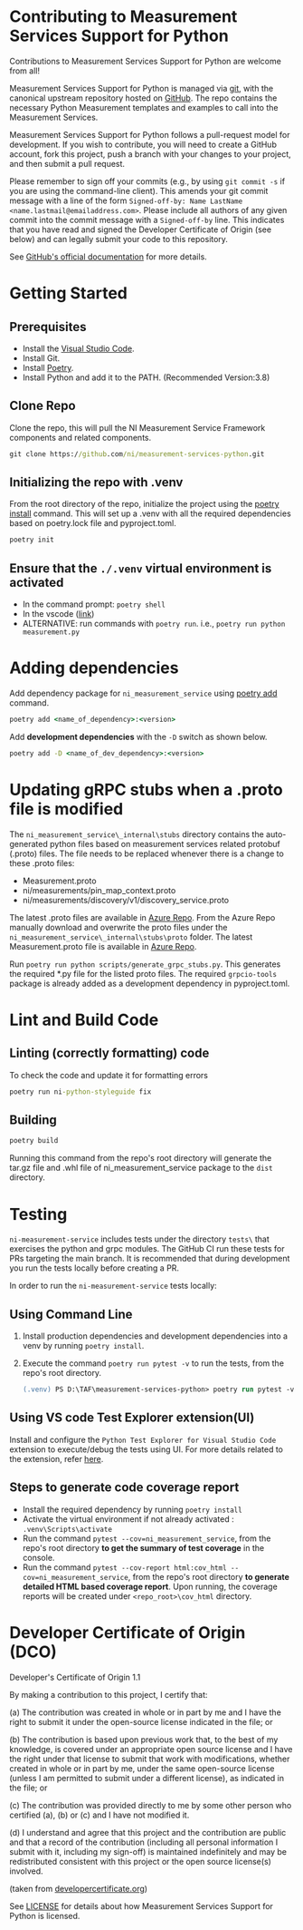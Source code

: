 # Contributing to Measurement Services Support for Python

Contributions to Measurement Services Support for Python are welcome from all!

Measurement Services Support for Python is managed via [git](https://git-scm.com), with the canonical upstream
repository hosted on [GitHub](https://github.com/ni/measurement-services-python/). The repo contains the necessary Python Measurement templates and examples to call into the Measurement Services.

Measurement Services Support for Python follows a pull-request model for development.  If you wish to
contribute, you will need to create a GitHub account, fork this project, push a
branch with your changes to your project, and then submit a pull request.

Please remember to sign off your commits (e.g., by using `git commit -s` if you
are using the command-line client). This amends your git commit message with a line
of the form `Signed-off-by: Name LastName <name.lastmail@emailaddress.com>`. Please
include all authors of any given commit into the commit message with a
`Signed-off-by` line. This indicates that you have read and signed the Developer
Certificate of Origin (see below) and can legally submit your code to
this repository.

See [GitHub's official documentation](https://help.github.com/articles/using-pull-requests/) for more details.

# Getting Started

## Prerequisites

- Install the [Visual Studio Code](https://code.visualstudio.com/download).
- Install Git.
- Install [Poetry](https://python-poetry.org/docs/#installation).
- Install Python and add it to the PATH. (Recommended Version:3.8)

## Clone Repo

Clone the repo, this will pull the NI Measurement Service Framework components and related components.

```cmd
git clone https://github.com/ni/measurement-services-python.git
```

## Initializing the repo with .venv

From the root directory of the repo, initialize the project using the [poetry install](https://python-poetry.org/docs/cli/#install) command. This will set up a .venv with all the required dependencies based on poetry.lock file and pyproject.toml.

```cmd
poetry init 
```

## Ensure that the `./.venv` virtual environment is activated

- In the command prompt: `poetry shell`
- In the vscode ([link](https://code.visualstudio.com/docs/python/environments#_select-and-activate-an-environment))
- ALTERNATIVE: run commands with `poetry run`. i.e., `poetry run python measurement.py`

# Adding dependencies

Add dependency package for `ni_measurement_service`  using [poetry add](https://python-poetry.org/docs/cli/#add) command.

```cmd
poetry add <name_of_dependency>:<version>
```

Add **development dependencies** with the `-D` switch as shown below.

```cmd
poetry add -D <name_of_dev_dependency>:<version>
```

# Updating gRPC stubs when a .proto file is modified

The `ni_measurement_service\_internal\stubs` directory contains the auto-generated python files based on measurement services related protobuf (.proto) files. The file needs to be replaced whenever there is a change to these .proto files:

- Measurement.proto
- ni/measurements/pin_map_context.proto
- ni/measurements/discovery/v1/discovery_service.proto

The latest .proto files are available in [Azure Repo](https://dev.azure.com/ni/DevCentral/_git/ASW?path=/Source/Protos). From the Azure Repo manually download and overwrite the proto files under the `ni_measurement_service\_internal\stubs\proto` folder. The latest Measurement.proto file is available in [Azure Repo](https://dev.azure.com/ni/DevCentral/_git/ASW?path=/Source/MeasurementServices/proto).

Run `poetry run python scripts/generate_grpc_stubs.py`. This generates the required *.py file for the listed proto files. The required `grpcio-tools` package is already added as a development dependency in pyproject.toml.

# Lint and Build Code

## Linting (correctly formatting) code

To check the code and update it for formatting errors

```cmd
poetry run ni-python-styleguide fix
```

## Building

```cmd
poetry build
```

Running this command from the repo's root directory will generate the tar.gz file and .whl file of ni_measurement_service package to the `dist` directory.

# Testing

`ni-measurement-service` includes tests under the directory `tests\` that exercises the python and grpc modules. The GitHub CI run these tests for PRs targeting the main branch. It is recommended that during development you run the tests locally before creating a PR.

In order to run the `ni-measurement-service` tests locally:

## Using Command Line

1. Install production dependencies and development dependencies into a venv by running `poetry install`.
2. Execute the command `poetry run pytest -v` to run the tests, from the repo's root directory.

    ``` ps
    (.venv) PS D:\TAF\measurement-services-python> poetry run pytest -v
    ```

## Using VS code Test Explorer extension(UI)

Install and configure the `Python Test Explorer for Visual Studio Code` extension to execute/debug the tests using UI. For more details related to the extension, refer [here](https://marketplace.visualstudio.com/items?itemName=LittleFoxTeam.vscode-python-test-adapter).

## Steps to generate code coverage report

- Install the required dependency by running `poetry install`
- Activate the virtual environment if not already activated : `.venv\Scripts\activate`
- Run the command `pytest --cov=ni_measurement_service`, from the repo's root directory **to get the summary of test coverage** in the console.
- Run the command `pytest --cov-report html:cov_html --cov=ni_measurement_service`, from the repo's root directory **to generate detailed HTML based coverage report**. Upon running, the coverage reports will be created under `<repo_root>\cov_html` directory.

# Developer Certificate of Origin (DCO)

   Developer's Certificate of Origin 1.1

   By making a contribution to this project, I certify that:

   (a) The contribution was created in whole or in part by me and I
       have the right to submit it under the open-source license
       indicated in the file; or

   (b) The contribution is based upon previous work that, to the best
       of my knowledge, is covered under an appropriate open source
       license and I have the right under that license to submit that
       work with modifications, whether created in whole or in part
       by me, under the same open-source license (unless I am
       permitted to submit under a different license), as indicated
       in the file; or

   (c) The contribution was provided directly to me by some other
       person who certified (a), (b) or (c) and I have not modified
       it.

   (d) I understand and agree that this project and the contribution
       are public and that a record of the contribution (including all
       personal information I submit with it, including my sign-off) is
       maintained indefinitely and may be redistributed consistent with
       this project or the open source license(s) involved.

(taken from [developercertificate.org](https://developercertificate.org/))

See [LICENSE](https://github.com/ni/measurement-services-python/blob/master/LICENSE)
for details about how Measurement Services Support for Python is licensed.
